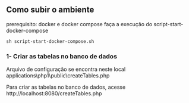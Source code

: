 ## Como subir o ambiente
prerequisito: docker e docker compose
faça a execução do script-start-docker-compose
```
sh script-start-docker-compose.sh
```

### 1- Criar as tabelas no banco de dados
Arquivo de configuração se encontra neste local
applications\php1\public\createTables.php

Para criar as tabelas no banco de dados, acesse http://localhost:8080/createTables.php
